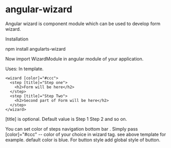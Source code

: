 # angular-wizard

Angular wizard is component module which can be used to develop form wizard. 

Installation 

 npm install angularts-wizard


Now import WizardModule in angular module of your application. 

Uses: 
In template. 
```
<wizard [color]="#ccc">
  <step [title]="Step one">
    <h2>Form will be here</h2>
  </step>
  <step [title]="Step Two">
    <h2>Second part of Form will be here</h2>
  </step>
</wizard>
```
[title] is optional. Default value is Step 1  Step 2 and so on. 

You can set color of steps navigation bottom bar . 
Simply pass  [color]="#ccc"  -- color of your choice in wizard tag. see above template for example. default color is blue. 
For button style add global style of button. 
